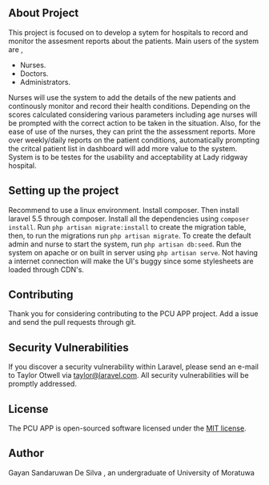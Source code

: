 ## About Project 

This project is focused on to develop a sytem for hospitals to record and monitor the assesment reports about the patients. Main users of the system are ,
- Nurses.
- Doctors.
- Administrators.

Nurses will use the system to add the details of the new patients and continously monitor and record their health conditions. Depending on the scores calculated considering various parameters including age nurses will be prompted with the correct action to be taken in the situation. Also, for the ease of use of the nurses, they can print the the assessment reports. More over weekly/daily reports on the patient conditions, automatically prompting the critcal patient list in dashboard will add more value to the system.
System is to be testes for the usability and acceptability at Lady ridgway hospital.
## Setting up the project
Recommend to use a linux environment.
Install composer. Then install laravel 5.5 through composer. Install all the dependencies using ``composer install``.
Run ``php artisan migrate:install`` to create the migration table, then, to run the migrations run ``php artisan migrate``. To create the default admin and nurse to start the system, run ``php artisan db:seed``. Run the system on apache or on built in server using ``php artisan serve``.
Not having a internet connection will make the UI's buggy since some stylesheets are loaded through CDN's.



## Contributing

Thank you for considering contributing to the PCU APP project. Add a issue and send the pull requests through git.
## Security Vulnerabilities

If you discover a security vulnerability within Laravel, please send an e-mail to Taylor Otwell via [taylor@laravel.com](mailto:taylor@laravel.com). All security vulnerabilities will be promptly addressed.

## License

The PCU APP is open-sourced software licensed under the [MIT license](https://opensource.org/licenses/MIT).

## Author
Gayan Sandaruwan De Silva , an undergraduate of University of Moratuwa
